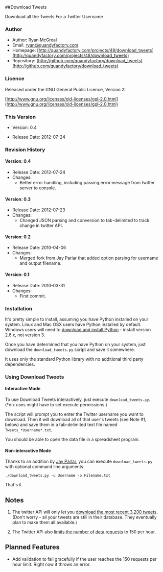 ##Download Tweets

Download all the Tweets For a Twitter Username

### Author

* Author: Ryan McGreal
* Email: [ryan@quandyfactory.com](mailto:ryan@quandyfactory.com)
* Homepage: [http://quandyfactory.com/projects/48/download_tweets](http://quandyfactory.com/projects/48/download_tweets)
* Repository: [http://github.com/quandyfactory/download_tweets](http://github.com/quandyfactory/download_tweets)

### Licence

Released under the GNU General Public Licence, Version 2:

[http://www.gnu.org/licenses/old-licenses/gpl-2.0.html](http://www.gnu.org/licenses/old-licenses/gpl-2.0.html)

### This Version

* Version: 0.4

* Release Date: 2012-07-24

### Revision History

#### Version: 0.4

* Release Date: 2012-07-24
* Changes:
    * Better error handling, including passing error message from twitter server to console.

#### Version: 0.3

* Release Date: 2012-07-23
* Changes:
    * Changed JSON parsing and conversion to tab-delimited to track change in twitter API.

#### Version: 0.2

* Release Date: 2010-04-06
* Changes:
    * Merged fork from Jay Parlar that added option parsing for username and output filename.

#### Version: 0.1

* Release Date: 2010-03-31
* Changes:
    * First commit.

### Installation

It's pretty simple to install, assuming you have Python installed on your system. Linux and Mac OSX users have Python installed by default. Windows users will need to [download and install Python](http://python.org/download/) - install version 2.6.x, not version 3.

Once you have determined that you have Python on your system, just download the `download_tweets.py` script and save it somewhere.

It uses only the standard Python library with no additional third party dependencies.

### Using Download Tweets
    
#### Interactive Mode

To use Download Tweets interactively, just execute `download_tweets.py`. (*nix uses might have to set execute permissions.)

The script will prompt you to enter the Twitter username you want to download. Then it will download all of that user's tweets (see Note #1, below) and save them in a tab-delimited text file named `Tweets_*Username*.txt`. 

You should be able to open the data file in a spreadsheet program.

#### Non-interactive Mode

Thanks to an addition by [Jay Parlar](http://github.com/parlarjb/download_tweets), you can execute `download_tweets.py` with optional command line arguments:

    ./download_tweets.py -u Username -o Filename.txt

That's it.

## Notes

1. The twitter API will only let you [download the most recent 3,200 tweets](https://dev.twitter.com/docs/things-every-developer-should-know). (Don't worry - all your tweets are still in their database. They eventually plan to make them all available.)

2. The Twitter API also [limits the number of data requests](https://dev.twitter.com/docs/rate-limiting) to 150 per hour. 

## Planned Features

* Add validation to fail gracefully if the user reaches the 150 requests per hour limit. Right now it throws an error.

